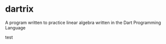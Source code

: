 # dartrix
A program written to practice linear algebra written in the Dart Programming Language

test
